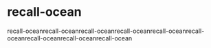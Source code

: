 # recall-ocean
recall-oceanrecall-oceanrecall-oceanrecall-oceanrecall-oceanrecall-oceanrecall-oceanrecall-oceanrecall-ocean
